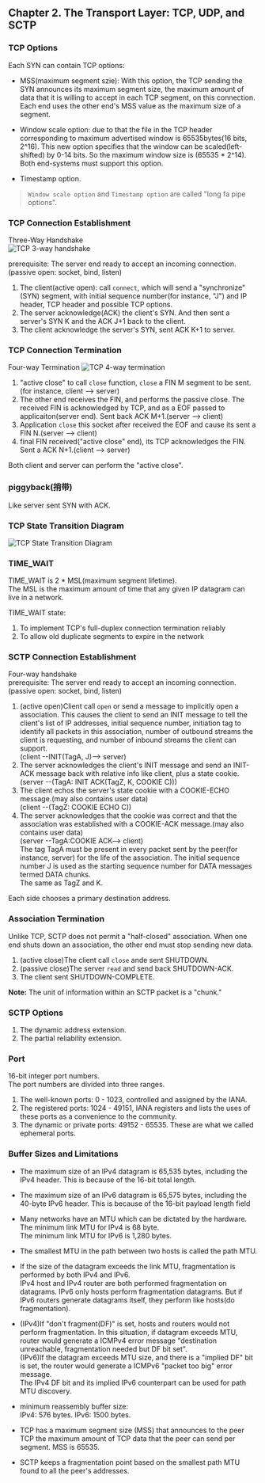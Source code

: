 ## Chapter 2. The Transport Layer: TCP, UDP, and SCTP
### TCP Options
Each SYN can contain TCP options:

* MSS(maximum segment szie): With this option, the TCP sending the SYN announces its maximum segment size, the maximum amount of data that it is willing to accept in each TCP segment, on this connection. Each end uses the other end's MSS value as the maximum size of a segment.

* Window scale option: due to that the file in the TCP header corresponding to maximum advertised window is 65535bytes(16 bits, 2^16). This new option specifies that the window can be scaled(left-shifted) by 0-14 bits. So the maximum window size is (65535 * 2^14). Both end-systems must support this option.

* Timestamp option.

> `Window scale option` and `Timestamp option` are called "long fa pipe options".


### TCP Connection Establishment
Three-Way Handshake  
![TCP 3-way handshake](images/tcp_3-way_handshake.png)

prerequisite: The server end ready to accept an incoming connection.(passive open: socket, bind, listen)

1. The client(active open): call `connect`, which will send a "synchronize"(SYN) segment, with initial sequence number(for instance, "J") and IP header, TCP header and possible TCP options.
2. The server acknowledge(ACK) the client's SYN. And then sent a server's SYN K and the ACK J+1 back to the client.
3. The client acknowledge the server's SYN, sent ACK K+1 to server.

### TCP Connection Termination
Four-way Termination
![TCP 4-way termination](images/tcp_4-way_termination.png)

1. "active close" to call `close` function, `close` a FIN M segment to be sent.(for instance, client --> server)
2. The other end receives the FIN, and performs the passive close. The received FIN is acknowledged by TCP, and as a EOF passed to applicaiton(server end). Sent back ACK M+1.(server --> client)
3. Application `close` this socket after received the EOF and cause its sent a FIN N.(server --> client)
4. final FIN received("active close" end), its TCP acknowledges the FIN. Sent a ACK N+1.(client --> server)

Both client and server can perform the "active close".

### piggyback(捎带)
Like server sent SYN with ACK.

### TCP State Transition Diagram
![TCP State Transition Diagram](images/tcp_state_transition_diagram.png)

### TIME_WAIT
TIME_WAIT is 2 * MSL(maximum segment lifetime).  
The MSL is the maximum amount of time that any given IP datagram can live in a network.

TIME_WAIT state:

1. To implement TCP's full-duplex connection termination reliably
2. To allow old duplicate segments to expire in the network

### SCTP Connection Establishment
Four-way handshake  
prerequisite: The server end ready to accept an incoming connection.(passive open: socket, bind, listen)  

1. (active open)Client call `open` or send a message to implicitly open a association. This causes the client to send an INIT message to tell the client's list of IP addresses, initial sequence number, initiation tag to identify all packets in this association, number of outbound streams the client is requesting, and number of inbound streams the client can support.  
(client --INIT(TagA, J)--> server)  
2. The server acknowledges the client's INIT message and send an INIT-ACK message back with relative info like client, plus a state cookie.  
(server --(TagA: INIT ACK(TagZ, K, COOKIE C)))  
3. The client echos the server's state cookie with a COOKIE-ECHO message.(may also contains user data)  
(client --(TagZ: COOKIE ECHO C))  
4. The server acknowledges that the cookie was correct and that the association was established with a COOKIE-ACK message.(may also contains user data)  
(server --TagA:COOKIE ACK--> client)  
The tag TagA must be present in every packet sent by the peer(for instance, server) for the life of the association. The initial sequence number J is used as the starting sequence number for DATA messages termed DATA chunks.  
The same as TagZ and K.  

Each side chooses a primary destination address.

### Association Termination
Unlike TCP, SCTP does not permit a "half-closed" association. When one end shuts down an association, the other end must stop sending new data.

1. (active close)The client call `close` ande sent SHUTDOWN.
2. (passive close)The server `read` and send back SHUTDOWN-ACK.
3. The client sent SHUTDOWN-COMPLETE.

**Note:** The unit of information within an SCTP packet is a "chunk."

### SCTP Options
1. The dynamic address extension.
2. The partial reliability extension.

### Port
16-bit integer port numbers.  
The port numbers are divided into three ranges.
1. The well-known ports: 0 - 1023, controlled and assigned by the IANA.
2. The registered ports: 1024 - 49151, IANA registers and lists the uses of these ports as a convenience to the community.
3. The dynamic or private ports: 49152 - 65535. These are what we called ephemeral ports.

### Buffer Sizes and Limitations

* The maximum size of an IPv4 datagram is 65,535 bytes, including the IPv4 header. This is because of the 16-bit total length.

* The maximum size of an IPv6 datagram is 65,575 bytes, including the 40-byte IPv6 header. This is because of the 16-bit payload length field

* Many networks have an MTU which can be dictated by the hardware.  
The minimum link MTU for IPv4 is 68 byte.  
The minimum link MTU for IPv6 is 1,280 bytes.

* The smallest MTU in the path between two hosts is called the path MTU.

* If the size of the datagram exceeds the link MTU, fragmentation is performed by both IPv4 and IPv6.  
IPv4 host and IPv4 router are both performed fragmentation on datagrams.
IPv6 only hosts perform fragmentation datagrams. But if IPv6 routers generate
datagrams itself, they perform like hosts(do fragmentation).

* (IPv4)If "don't fragment(DF)" is set, hosts and routers would not perform fragmentation. In this situation, if datagram exceeds MTU, router would generate a ICMPv4 error message "destination unreachable, fragmentation needed but DF bit set".  
(IPv6)If the datagram exceeds MTU size, and there is a "implied DF" bit is set, the router would generate a ICMPv6 "packet too big" error message.  
The IPv4 DF bit and its implied IPv6 counterpart can be used for path MTU discovery.

* minimum reassembly buffer size:  
IPv4: 576 bytes.
IPv6: 1500 bytes.

* TCP has a maximum segment size (MSS) that announces to the peer TCP the maximum amount of TCP data that the peer can send per segment. MSS is 65535.

* SCTP keeps a fragmentation point based on the smallest path MTU found to all the peer's addresses.

